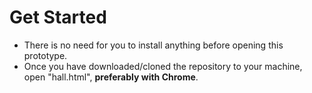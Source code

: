 
# Get Started

- There is no need for you to install anything before opening this prototype.
- Once you have downloaded/cloned the repository to your machine, open "hall.html", **preferably with Chrome**.
